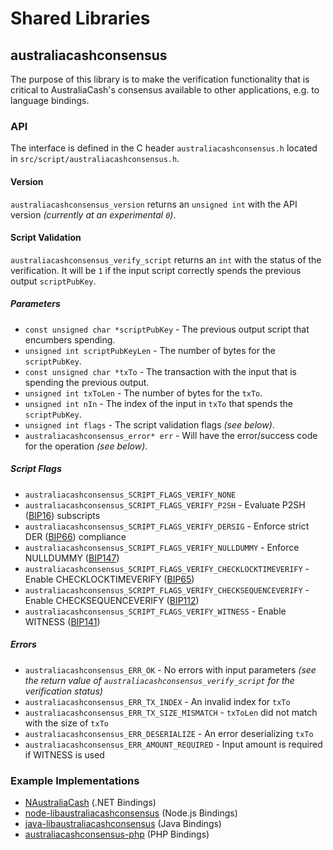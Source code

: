 Shared Libraries
================

## australiacashconsensus

The purpose of this library is to make the verification functionality that is critical to AustraliaCash's consensus available to other applications, e.g. to language bindings.

### API

The interface is defined in the C header `australiacashconsensus.h` located in  `src/script/australiacashconsensus.h`.

#### Version

`australiacashconsensus_version` returns an `unsigned int` with the API version *(currently at an experimental `0`)*.

#### Script Validation

`australiacashconsensus_verify_script` returns an `int` with the status of the verification. It will be `1` if the input script correctly spends the previous output `scriptPubKey`.

##### Parameters
- `const unsigned char *scriptPubKey` - The previous output script that encumbers spending.
- `unsigned int scriptPubKeyLen` - The number of bytes for the `scriptPubKey`.
- `const unsigned char *txTo` - The transaction with the input that is spending the previous output.
- `unsigned int txToLen` - The number of bytes for the `txTo`.
- `unsigned int nIn` - The index of the input in `txTo` that spends the `scriptPubKey`.
- `unsigned int flags` - The script validation flags *(see below)*.
- `australiacashconsensus_error* err` - Will have the error/success code for the operation *(see below)*.

##### Script Flags
- `australiacashconsensus_SCRIPT_FLAGS_VERIFY_NONE`
- `australiacashconsensus_SCRIPT_FLAGS_VERIFY_P2SH` - Evaluate P2SH ([BIP16](https://github.com/australiacash/bips/blob/master/bip-0016.mediawiki)) subscripts
- `australiacashconsensus_SCRIPT_FLAGS_VERIFY_DERSIG` - Enforce strict DER ([BIP66](https://github.com/australiacash/bips/blob/master/bip-0066.mediawiki)) compliance
- `australiacashconsensus_SCRIPT_FLAGS_VERIFY_NULLDUMMY` - Enforce NULLDUMMY ([BIP147](https://github.com/australiacash/bips/blob/master/bip-0147.mediawiki))
- `australiacashconsensus_SCRIPT_FLAGS_VERIFY_CHECKLOCKTIMEVERIFY` - Enable CHECKLOCKTIMEVERIFY ([BIP65](https://github.com/australiacash/bips/blob/master/bip-0065.mediawiki))
- `australiacashconsensus_SCRIPT_FLAGS_VERIFY_CHECKSEQUENCEVERIFY` - Enable CHECKSEQUENCEVERIFY ([BIP112](https://github.com/australiacash/bips/blob/master/bip-0112.mediawiki))
- `australiacashconsensus_SCRIPT_FLAGS_VERIFY_WITNESS` - Enable WITNESS ([BIP141](https://github.com/australiacash/bips/blob/master/bip-0141.mediawiki))

##### Errors
- `australiacashconsensus_ERR_OK` - No errors with input parameters *(see the return value of `australiacashconsensus_verify_script` for the verification status)*
- `australiacashconsensus_ERR_TX_INDEX` - An invalid index for `txTo`
- `australiacashconsensus_ERR_TX_SIZE_MISMATCH` - `txToLen` did not match with the size of `txTo`
- `australiacashconsensus_ERR_DESERIALIZE` - An error deserializing `txTo`
- `australiacashconsensus_ERR_AMOUNT_REQUIRED` - Input amount is required if WITNESS is used

### Example Implementations
- [NAustraliaCash](https://github.com/NicolasDorier/NAustraliaCash/blob/master/NAustraliaCash/Script.cs#L814) (.NET Bindings)
- [node-libaustraliacashconsensus](https://github.com/bitpay/node-libaustraliacashconsensus) (Node.js Bindings)
- [java-libaustraliacashconsensus](https://github.com/dexX7/java-libaustraliacashconsensus) (Java Bindings)
- [australiacashconsensus-php](https://github.com/Bit-Wasp/australiacashconsensus-php) (PHP Bindings)
